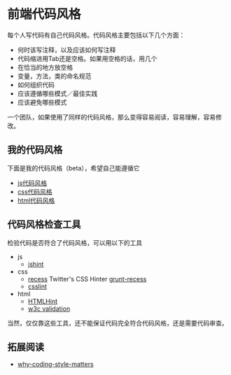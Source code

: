 # 前端代码风格
每个人写代码有自己代码风格。代码风格主要包括以下几个方面：
* 何时该写注释，以及应该如何写注释
* 代码缩进用Tab还是空格。如果用空格的话，用几个
* 在恰当的地方放空格
* 变量，方法，类的命名规范
* 如何组织代码
* 应该遵循哪些模式／最佳实践
* 应该避免哪些模式

一个团队，如果使用了同样的代码风格，那么变得容易阅读，容易理解，容易修改。    

## 我的代码风格
下面是我的代码风格（beta），希望自己能遵循它
* [js代码风格](javascript-style.md)
* [css代码风格](css-style.md)
* [html代码风格](html-style.md)

## 代码风格检查工具
检验代码是否符合了代码风格，可以用以下的工具
* js
	* [jshint](jshint.md)
* css
	* [recess](https://github.com/twitter/recess) Twitter's CSS Hinter [grunt-recess](https://www.npmjs.org/package/grunt-recess)
	* [csslint](csslint.md)
* html
	* [HTMLHint](https://github.com/yaniswang/HTMLHint)
	* [w3c validation](http://validator.w3.org/nu/)

当然，仅仅靠这些工具，还不能保证代码完全符合代码风格，还是需要代码审查。

## 拓展阅读
* [why-coding-style-matters](http://www.smashingmagazine.com/2012/10/25/why-coding-style-matters/)

